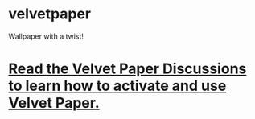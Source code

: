 # velvetpaper
Wallpaper with a twist!

# [Read the **Velvet Paper Discussions** to learn how to activate and use **Velvet Paper**.](https://github.com/VelvetProjects/velvetpaper/discussions)
